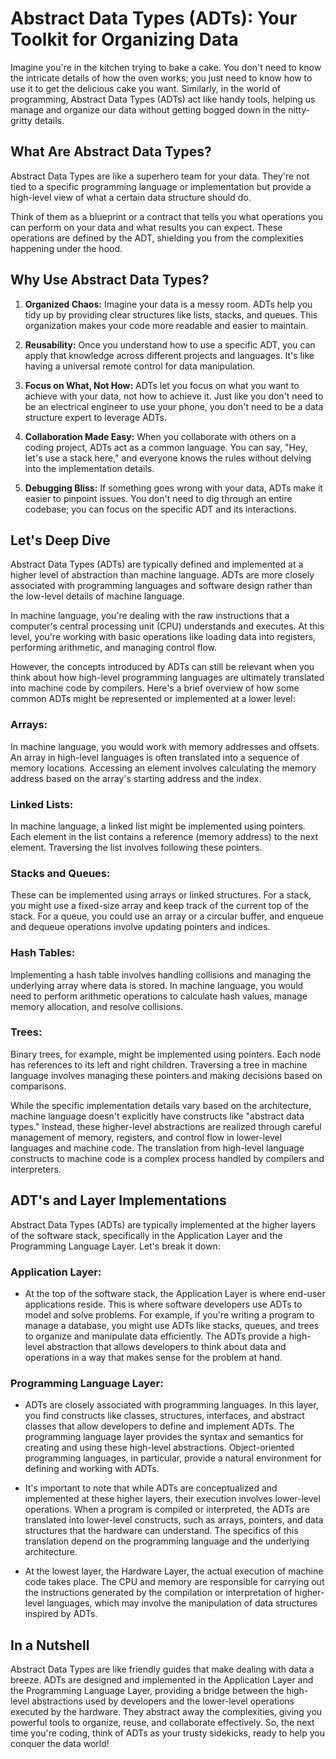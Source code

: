 # Abstract Data Types (ADTs): Your Toolkit for Organizing Data
Imagine you're in the kitchen trying to bake a cake. You don't need to know the intricate details of how the oven works; you just need to know how to use it to get the delicious cake you want. Similarly, in the world of programming, Abstract Data Types (ADTs) act like handy tools, helping us manage and organize our data without getting bogged down in the nitty-gritty details.

## What Are Abstract Data Types?
Abstract Data Types are like a superhero team for your data. They're not tied to a specific programming language or implementation but provide a high-level view of what a certain data structure should do.

Think of them as a blueprint or a contract that tells you what operations you can perform on your data and what results you can expect. These operations are defined by the ADT, shielding you from the complexities happening under the hood.

## Why Use Abstract Data Types?

1. **Organized Chaos:**
Imagine your data is a messy room. ADTs help you tidy up by providing clear structures like lists, stacks, and queues. This organization makes your code more readable and easier to maintain.

2. **Reusability:**
Once you understand how to use a specific ADT, you can apply that knowledge across different projects and languages. It's like having a universal remote control for data manipulation.

3. **Focus on What, Not How:**
ADTs let you focus on what you want to achieve with your data, not how to achieve it. Just like you don't need to be an electrical engineer to use your phone, you don't need to be a data structure expert to leverage ADTs.

4. **Collaboration Made Easy:**
When you collaborate with others on a coding project, ADTs act as a common language. You can say, "Hey, let's use a stack here," and everyone knows the rules without delving into the implementation details.

5. **Debugging Bliss:**
If something goes wrong with your data, ADTs make it easier to pinpoint issues. You don't need to dig through an entire codebase; you can focus on the specific ADT and its interactions.

## Let's Deep Dive

Abstract Data Types (ADTs) are typically defined and implemented at a higher level of abstraction than machine language. ADTs are more closely associated with programming languages and software design rather than the low-level details of machine language.

In machine language, you're dealing with the raw instructions that a computer's central processing unit (CPU) understands and executes. At this level, you're working with basic operations like loading data into registers, performing arithmetic, and managing control flow.

However, the concepts introduced by ADTs can still be relevant when you think about how high-level programming languages are ultimately translated into machine code by compilers. Here's a brief overview of how some common ADTs might be represented or implemented at a lower level:

### Arrays:

In machine language, you would work with memory addresses and offsets. An array in high-level languages is often translated into a sequence of memory locations. Accessing an element involves calculating the memory address based on the array's starting address and the index.

### Linked Lists:

In machine language, a linked list might be implemented using pointers. Each element in the list contains a reference (memory address) to the next element. Traversing the list involves following these pointers.

### Stacks and Queues:

These can be implemented using arrays or linked structures. For a stack, you might use a fixed-size array and keep track of the current top of the stack. For a queue, you could use an array or a circular buffer, and enqueue and dequeue operations involve updating pointers and indices.

### Hash Tables:

Implementing a hash table involves handling collisions and managing the underlying array where data is stored. In machine language, you would need to perform arithmetic operations to calculate hash values, manage memory allocation, and resolve collisions.


### Trees:

Binary trees, for example, might be implemented using pointers. Each node has references to its left and right children. Traversing a tree in machine language involves managing these pointers and making decisions based on comparisons.

While the specific implementation details vary based on the architecture, machine language doesn't explicitly have constructs like "abstract data types." Instead, these higher-level abstractions are realized through careful management of memory, registers, and control flow in lower-level languages and machine code. The translation from high-level language constructs to machine code is a complex process handled by compilers and interpreters.


## ADT's and Layer Implementations

Abstract Data Types (ADTs) are typically implemented at the higher layers of the software stack, specifically in the Application Layer and the Programming Language Layer. Let's break it down:

### Application Layer:

* At the top of the software stack, the Application Layer is where end-user applications reside. This is where software developers use ADTs to model and solve problems. For example, if you're writing a program to manage a database, you might use ADTs like stacks, queues, and trees to organize and manipulate data efficiently. The ADTs provide a high-level abstraction that allows developers to think about data and operations in a way that makes sense for the problem at hand.

### Programming Language Layer:

* ADTs are closely associated with programming languages. In this layer, you find constructs like classes, structures, interfaces, and abstract classes that allow developers to define and implement ADTs. The programming language layer provides the syntax and semantics for creating and using these high-level abstractions. Object-oriented programming languages, in particular, provide a natural environment for defining and working with ADTs.

* It's important to note that while ADTs are conceptualized and implemented at these higher layers, their execution involves lower-level operations. When a program is compiled or interpreted, the ADTs are translated into lower-level constructs, such as arrays, pointers, and data structures that the hardware can understand. The specifics of this translation depend on the programming language and the underlying architecture.

* At the lowest layer, the Hardware Layer, the actual execution of machine code takes place. The CPU and memory are responsible for carrying out the instructions generated by the compilation or interpretation of higher-level languages, which may involve the manipulation of data structures inspired by ADTs.



## In a Nutshell
Abstract Data Types are like friendly guides that make dealing with data a breeze. ADTs are designed and implemented in the Application Layer and the Programming Language Layer, providing a bridge between the high-level abstractions used by developers and the lower-level operations executed by the hardware. They abstract away the complexities, giving you powerful tools to organize, reuse, and collaborate effectively. So, the next time you're coding, think of ADTs as your trusty sidekicks, ready to help you conquer the data world!
